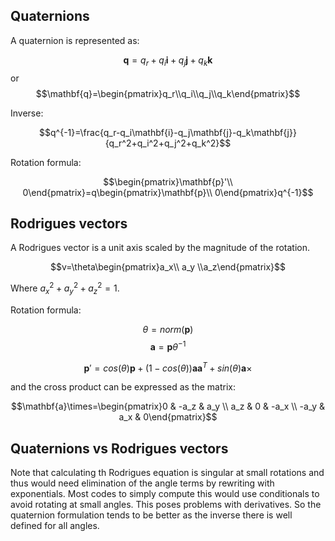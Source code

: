 ## Quaternions

A quaternion is represented as:

$$\mathbf{q}=q_r+q_i\mathbf{i}+q_j\mathbf{j}+q_k\mathbf{k}$$
or
$$\mathbf{q}=\begin{pmatrix}q_r\\q_i\\q_j\\q_k\end{pmatrix}$$

Inverse:

$$q^{-1}=\frac{q_r-q_i\mathbf{i}-q_j\mathbf{j}-q_k\mathbf{j}}{q_r^2+q_i^2+q_j^2+q_k^2}$$

Rotation formula:

$$\begin{pmatrix}\mathbf{p}'\\ 0\end{pmatrix}=q\begin{pmatrix}\mathbf{p}\\ 0\end{pmatrix}q^{-1}$$

## Rodrigues vectors

A Rodrigues vector is a unit axis scaled by the magnitude of the rotation.

$$v=\theta\begin{pmatrix}a_x\\ a_y \\a_z\end{pmatrix}$$

Where $a_x^2+a_y^2+a_z^2=1$.

Rotation formula:

$$\theta=norm(\mathbf{p})$$
$$\mathbf{a}=\mathbf{p}\theta^{-1}$$

$$\mathbf{p}'=cos(\theta)\mathbf{p}+(1-cos(\theta))\mathbf{a}\mathbf{a}^T+sin(\theta)\mathbf{a}\times$$

and the cross product can be expressed as the matrix:

$$\mathbf{a}\times=\begin{pmatrix}0 & -a_z & a_y \\ a_z & 0 & -a_x \\ -a_y & a_x & 0\end{pmatrix}$$

## Quaternions vs Rodrigues vectors

Note that calculating th Rodrigues equation is singular at small rotations and thus would need elimination of the angle terms by rewriting with exponentials. Most codes to simply compute this would use conditionals to avoid rotating at small angles. This poses problems with derivatives. So the quaternion formulation tends to be better as the inverse there is well defined for all angles.

